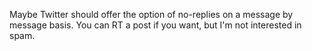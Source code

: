Maybe Twitter should offer the option of no-replies on a message by message basis. You can RT a post if you want, but I'm not interested in spam. 
